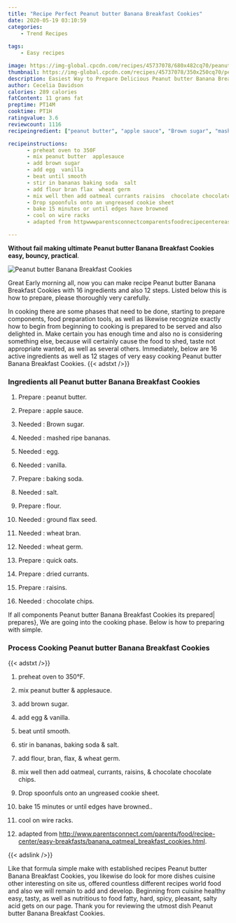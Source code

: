 ```yaml
---
title: "Recipe Perfect Peanut butter Banana Breakfast Cookies"
date: 2020-05-19 03:10:59
categories:
    - Trend Recipes
    
tags:
    - Easy recipes

image: https://img-global.cpcdn.com/recipes/45737078/680x482cq70/peanut-butter-banana-breakfast-cookies-recipe-main-photo.jpg
thumbnail: https://img-global.cpcdn.com/recipes/45737078/350x250cq70/peanut-butter-banana-breakfast-cookies-recipe-main-photo.jpg
description: Easiest Way to Prepare Delicious Peanut butter Banana Breakfast Cookies with 16 ingredients and 12 stages of easy cooking.
author: Cecelia Davidson
calories: 289 calories
fatContent: 11 grams fat
preptime: PT14M
cooktime: PT1H
ratingvalue: 3.6
reviewcount: 1116
recipeingredient: ["peanut butter", "apple sauce", "Brown sugar", "mashed ripe bananas", "egg", "vanilla", "baking soda", "salt", "flour", "ground flax seed", "wheat bran", "wheat germ", "quick oats", "dried currants", "raisins", "chocolate chips"]

recipeinstructions: 
      - preheat oven to 350F 
      - mix peanut butter  applesauce 
      - add brown sugar 
      - add egg  vanilla 
      - beat until smooth 
      - stir in bananas baking soda  salt 
      - add flour bran flax  wheat germ 
      - mix well then add oatmeal currants raisins  chocolate chocolate chips 
      - Drop spoonfuls onto an ungreased cookie sheet 
      - bake 15 minutes or until edges have browned 
      - cool on wire racks 
      - adapted from httpwwwparentsconnectcomparentsfoodrecipecentereasybreakfastsbanana_oatmeal_breakfast_cookieshtml

---
```




**Without fail making ultimate Peanut butter Banana Breakfast Cookies easy, bouncy, practical**. 


![Peanut butter Banana Breakfast Cookies](https://img-global.cpcdn.com/recipes/45737078/680x482cq70/peanut-butter-banana-breakfast-cookies-recipe-main-photo.jpg "Peanut butter Banana Breakfast Cookies")




Great Early morning all, now you can make recipe Peanut butter Banana Breakfast Cookies with 16 ingredients and also 12 steps. Listed below this is how to prepare, please thoroughly very carefully.

In cooking there are some phases that need to be done, starting to prepare components, food preparation tools, as well as likewise recognize exactly how to begin from beginning to cooking is prepared to be served and also delighted in. Make certain you has enough time and also no is considering something else, because will certainly cause the food to shed, taste not appropriate wanted, as well as several others. Immediately, below are 16 active ingredients as well as 12 stages of very easy cooking Peanut butter Banana Breakfast Cookies.
{{< adstxt />}}

### Ingredients all Peanut butter Banana Breakfast Cookies


1. Prepare  : peanut butter.

1. Prepare  : apple sauce.

1. Needed  : Brown sugar.

1. Needed  : mashed ripe bananas.

1. Needed  : egg.

1. Needed  : vanilla.

1. Prepare  : baking soda.

1. Needed  : salt.

1. Prepare  : flour.

1. Needed  : ground flax seed.

1. Needed  : wheat bran.

1. Needed  : wheat germ.

1. Prepare  : quick oats.

1. Prepare  : dried currants.

1. Prepare  : raisins.

1. Needed  : chocolate chips.



If all components Peanut butter Banana Breakfast Cookies its prepared| prepares}, We are going into the cooking phase. Below is how to preparing with simple.

### Process Cooking Peanut butter Banana Breakfast Cookies

{{< adstxt />}}


1. preheat oven to 350°F.



1. mix peanut butter &amp; applesauce.



1. add brown sugar.



1. add egg &amp; vanilla.



1. beat until smooth.



1. stir in bananas, baking soda &amp; salt.



1. add flour, bran, flax, &amp; wheat germ.



1. mix well then add oatmeal, currants, raisins, &amp; chocolate chocolate chips.



1. Drop spoonfuls onto an ungreased cookie sheet.



1. bake 15 minutes or until edges have browned..



1. cool on wire racks.



1. adapted from http://www.parentsconnect.com/parents/food/recipe-center/easy-breakfasts/banana_oatmeal_breakfast_cookies.html.





{{< adslink />}}

Like that formula simple make with established recipes Peanut butter Banana Breakfast Cookies, you likewise do look for more dishes cuisine other interesting on site us, offered countless different recipes world food and also we will remain to add and develop. Beginning from cuisine healthy easy, tasty, as well as nutritious to food fatty, hard, spicy, pleasant, salty acid gets on our page. Thank you for reviewing the utmost dish Peanut butter Banana Breakfast Cookies.
